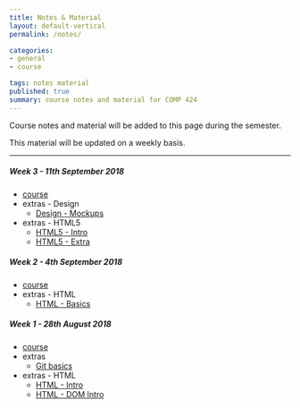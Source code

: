 ```yaml
---
title: Notes & Material
layout: default-vertical
permalink: /notes/

categories:
- general
- course

tags: notes material
published: true
summary: course notes and material for COMP 424
---
```


Course notes and material will be added to this page during the semester.

This material will be updated on a weekly basis.

***
<!--
##### Week 15 - 23rd April 2018
  * extras - Final Report Outline
    * [Final Report Outline](/assets/docs/extras/2018/spring/comp424-final-report-outline.pdf)

##### Week 14 - 16th April 2018
  * [course](/assets/docs/2018/comp424-week14.pdf)
  * extras - Final Report Outline
    * [Final Report Outline](/assets/docs/extras/2018/spring/comp424-final-report-outline.pdf)
  * extras - Node.js
    * [Node.js updating](/assets/docs/extras/2018/spring/node/update-nodejs.pdf)
  * extras - Node.js & Express
    * [Node.js & Express starter](/assets/docs/extras/2018/spring/node/node-express-starter.pdf)
  * extras - Node.js API
    * [Heroku & Postman](/assets/docs/extras/2018/spring/node-api-todos/heroku-mongo-postman.pdf)
    * [Data stores & APIs - MongoDB and native driver](/assets/docs/extras/2018/spring/node-api-todos/mongodb-native-driver-api.pdf)
    * [Node Todos API](/assets/docs/extras/2018/spring/node-api-todos/node-todos-api.pdf)
    * [Testing - Node Todos API](/assets/docs/extras/2018/spring/node-api-todos/testing-todos-api.pdf)
  * extras - Node.js & Web Sockets
    * [Node.js & Socket.io](/assets/docs/extras/2018/spring/node/web-sockets/notes-nodejs-socketio.pdf)
  * extras - React starter
    * [JSX Intro](/assets/docs/extras/2018/spring/web-general/react/jsx-intro.pdf)
    * [Proofs](/assets/docs/extras/2018/spring/web-general/react/react-proofs.pdf)
  * extras - Web development - general
    * [Basic geolocation](/assets/docs/extras/2018/spring/web-general/basic/notes-basic-geolocation.pdf)
    * [Basic timestamps](/assets/docs/extras/2018/spring/web-general/basic/notes-basic-timestamps.pdf)
  * extras - Web development - patterns
    * [Observer pattern](/assets/docs/extras/2018/spring/web-general/patterns/observer.pdf)
    * [Pubsub pattern](/assets/docs/extras/2018/spring/web-general/patterns/pubsub.pdf)

##### Week 13 - 9th April 2018
  * [course](/assets/docs/2018/comp424-week13.pdf)
  * extras - Node.js, Express, and MongoDB
    * [Node.js and MongoDB](/assets/docs/extras/2018/spring/node/nodejs-mongo-outline.pdf)
  * extras - Heroku & Git setup
    * [Heroku & Git](/assets/docs/extras/2018/spring/various/git-heroku-setup.pdf)
    * [Heroku & MongoDB](/assets/docs/extras/2018/spring/various/heroku-mongodb-setup.pdf)
  * extras - Final Report Outline
    * [Final Report Outline](/assets/docs/extras/2018/spring/comp424-final-report-outline.pdf)

##### Week 12 - 2nd April 2018
  * extras - Node.js and Express
    * [Node.js outline](/assets/docs/extras/2018/spring/node/nodejs-outline.pdf)
    * [Node.js and Express](/assets/docs/extras/2018/spring/node/nodejs-express-outline.pdf)
  * extras - various
    * [Google APIs - overview](/assets/docs/extras/2018/spring/various/google-apis-overview.pdf)
    * [Google OAuth 2.0 & APIs](/assets/docs/extras/2018/spring/various/oauth-google-api.pdf)

##### Week 11 - 26th March 2018
  * [course](/assets/docs/2018/comp424-week11.pdf)

##### Week 10 - 19th March 2018
  * [course](/assets/docs/2018/comp424-week10.pdf)
  * extras - Design
    * [design and information architecture](/assets/docs/extras/2018/spring/design/design-information-architecture.pdf)
  * extras - JS
    * [JS - Generators and Promises](/assets/docs/extras/2018/spring/js/js-generators-promises.pdf)

##### Week 9 - 12th March 2018
  * N/A - DEV Week

##### Week 8 - 5th March 2018
  * N/A

##### Week 7 - 26th February 2018
  * [course](/assets/docs/2018/comp424-week7.pdf)
  * extras - Design
    * [designing our app](/assets/docs/extras/2018/spring/design/design-our-app.pdf)

##### Week 6 - 19th February 2018
  * [course](/assets/docs/2018/comp424-week6.pdf)
  * extras - JS
    * [JS - core](/assets/docs/extras/2018/spring/js/js-core.pdf)
    * [JS - json](/assets/docs/extras/2018/spring/js/js-json.pdf)

##### Week 5 - 12th February 2018
  * [course](/assets/docs/2018/comp424-week5.pdf)
  * extras - Design
    * [design and interface](/assets/docs/extras/2018/spring/design/design-interface-intro.pdf)
  * extras - JS
    * [JS - intro](/assets/docs/extras/2018/spring/js/js-intro.pdf)
    * [JS - logic](/assets/docs/extras/2018/spring/js/js-logic.pdf)

##### Week 4 - 5th February 2018
  * [course](/assets/docs/2018/comp424-week4.pdf)
  * extras - CSS
    * [CSS - Intro](/assets/docs/extras/2018/spring/css/css-intro.pdf)
    * [CSS - Basics](/assets/docs/extras/2018/spring/css/css-basics.pdf)
    * [CSS - HTML5](/assets/docs/extras/2018/spring/css/css-html5.pdf)
    * [CSS - Box Model](/assets/docs/extras/2018/spring/css/css-box-model.pdf)
-->

##### Week 3 - 11th September 2018
  * [course](/assets/docs/2018/fall/comp424-week3.pdf)
  * extras - Design
    * [Design - Mockups](/assets/docs/extras/2018/fall/design/design-mockups.pdf)
  * extras - HTML5
    * [HTML5 - Intro](/assets/docs/extras/2018/fall/html5/html5-intro.pdf)
    * [HTML5 - Extra](/assets/docs/extras/2018/fall/html5/html5-extra.pdf)

##### Week 2 - 4th September 2018
  * [course](/assets/docs/2018/fall/comp424-week2.pdf)
  * extras - HTML
      * [HTML - Basics](/assets/docs/extras/2018/fall/html/html-basics.pdf)

##### Week 1 - 28th August 2018
  * [course](/assets/docs/2018/fall/comp424-week1.pdf)
  * extras
    * [Git basics](/assets/docs/extras/git-basics.pdf)
  * extras - HTML
    * [HTML - Intro](/assets/docs/extras/2018/fall/html/html-intro.pdf)
    * [HTML - DOM Intro](/assets/docs/extras/2018/fall/html/html-dom-intro.pdf)
